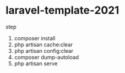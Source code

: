 # laravel-template-2021

step
1. composer install
2. php artisan cache:clear
3. php artisan config:clear
4. composer dump-autoload
5. php artisan serve
